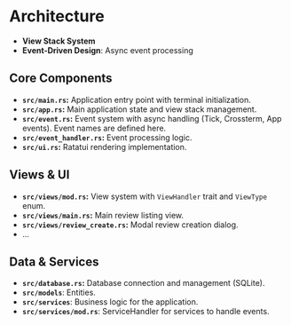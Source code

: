 # Architecture

- **View Stack System**
- **Event-Driven Design**: Async event processing

## Core Components

- **`src/main.rs`:** Application entry point with terminal initialization.
- **`src/app.rs`:** Main application state and view stack management.
- **`src/event.rs`:** Event system with async handling (Tick, Crossterm, App events). Event names are defined here.
- **`src/event_handler.rs`:** Event processing logic.
- **`src/ui.rs`:** Ratatui rendering implementation.

## Views & UI

- **`src/views/mod.rs`:** View system with `ViewHandler` trait and `ViewType` enum.
- **`src/views/main.rs`:** Main review listing view.
- **`src/views/review_create.rs`:** Modal review creation dialog.
- ...

## Data & Services

- **`src/database.rs`:** Database connection and management (SQLite).
- **`src/models`**: Entities.
- **`src/services`**: Business logic for the application.
- **`src/services/mod.rs`**: ServiceHandler for services to handle events.
